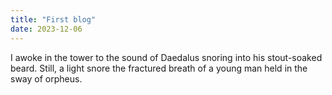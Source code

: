 ```yaml
---
title: "First blog"
date: 2023-12-06
---
```


I awoke in the tower to the sound of Daedalus snoring into his stout-soaked beard. Still, a light snore the fractured breath of a young man held in the sway of orpheus.
